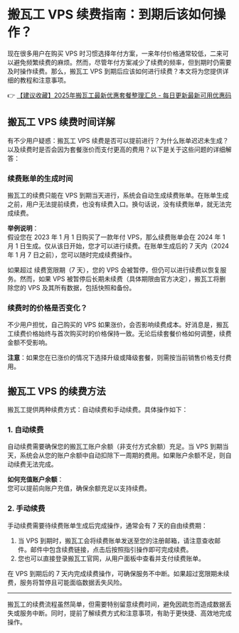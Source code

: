 # 搬瓦工 VPS 续费指南：到期后该如何操作？

现在很多用户在购买 VPS 时习惯选择年付方案，一来年付价格通常较低，二来可以避免频繁续费的麻烦。然而，尽管年付方案减少了续费的频率，但到期时仍需要及时操作续费。那么，搬瓦工 VPS 到期后应该如何进行续费？本文将为您提供详细的教程和注意事项。

👉 [【建议收藏】2025年搬瓦工最新优惠套餐整理汇总 - 每日更新最新可用优惠码](https://bit.ly/banwagon)

## 搬瓦工 VPS 续费时间详解

有不少用户疑惑：搬瓦工 VPS 续费是否可以提前进行？为什么账单迟迟未生成？以及续费时是否会因为套餐涨价而支付更高的费用？以下是关于这些问题的详细解答：

### 续费账单的生成时间

搬瓦工的续费只能在 VPS 到期当天进行，系统会自动生成续费账单。在账单生成之前，用户无法提前续费，也没有续费入口。换句话说，没有续费账单，就无法完成续费。

**举例说明**：  
假设您在 2023 年 1 月 1 日购买了一款年付 VPS，那么续费账单会在 2024 年 1 月 1 日生成。仅从该日开始，您才可以进行续费。在账单生成后的 7 天内（2024 年 1 月 7 日之前），您可以随时完成续费操作。

如果超过 续费宽限期（7 天），您的 VPS 会被暂停，但仍可以进行续费以恢复服务。然而，如果 VPS 被暂停后长期未续费（具体期限由官方决定），搬瓦工将删除您的 VPS 及其所有数据，包括快照和备份。

### 续费时的价格是否变化？

不少用户担忧，自己购买的 VPS 如果涨价，会否影响续费成本。好消息是，搬瓦工续费价格始终与首次购买时的价格保持一致。无论后续套餐价格如何调整，续费金额不受影响。

**注意**：如果您在已涨价的情况下选择升级或降级套餐，则需按当前销售价格支付费用。

## 搬瓦工 VPS 的续费方法

搬瓦工提供两种续费方式：自动续费和手动续费。具体操作如下：

### 1. 自动续费

自动续费需要确保您的搬瓦工账户余额（非支付方式余额）充足。当 VPS 到期当天，系统会从您的账户余额中自动扣除下一周期的费用。如果账户余额不足，则自动续费无法完成。

**如何充值账户余额**：  
您可以提前向账户充值，确保余额充足以支持续费。

### 2. 手动续费

手动续费需要待续费账单生成后完成操作，通常会有 7 天的自由续费期：

1. 当 VPS 到期时，搬瓦工会将续费账单发送至您的注册邮箱，请注意查收邮件。邮件中包含续费链接，点击后按照指引操作即可完成续费。
2. 您也可以直接登录搬瓦工官网，从用户面板中查看并支付续费账单。

在 VPS 到期后的 7 天内完成续费操作，可确保服务不中断。如果超过宽限期未续费，服务将暂停且可能面临数据丢失风险。

---

搬瓦工的续费流程虽然简单，但需要特别留意续费时间，避免因疏忽而造成数据丢失或服务中断。同时，提前了解续费方式和注意事项，有助于更快捷、高效地完成操作。